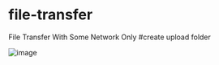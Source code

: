# file-transfer
File Transfer With Some Network Only
#create upload folder

![image](https://github.com/user-attachments/assets/d48a859c-682d-41d7-9ae8-3ee2e6d50339)

